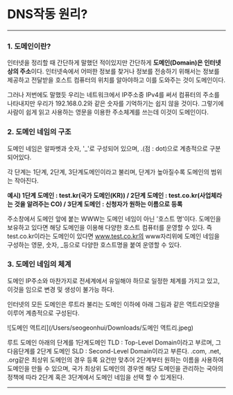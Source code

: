 # DNS작동 원리?

---

### 1. 도메인이란?

인터넷을 정리할 때 간단하게 말했던 적이있지만 간단하게 **도메인(Domain)은 인터넷상의 주소**이다. 인터넷속에서 어떠한 정보를 찾거나 정보를 전송하기 위해서는 정보를 제공하고 전달받을 호스트 컴퓨터의 위치를 알아야하고 이를 도와주는 것이 도메인이다.

그러나 저번에도 말했듯 우리는 네트워크에서 IP주소중 IPv4를 써서 컴퓨터의 주소를 나타내지만 우리가 192.168.0.2와 같은 숫자를 기억하기는 쉽지 않을 것이다. 그렇기에 사람이 쉽게 읽고 사용하는 영문을 이용한 주소체계를 쓰는데 이것이 도메인이다.

### 2. 도메인 네임의 구조

도메인 네임은 알파벳과 숫자, '_'로 구성되어 있으며, .(점 : dot)으로 계층적으로 구분되어있다.

각 단계는 1단계, 2단계, 3단계도메인이라고 불리며, 단계가 높아질수록 도메인의 범위는 작아진다. 

**예시) 1단계 도메인 : test.kr(국가 도메인(KR)) / 2단계 도메인 : test.co.kr(사업체라는 것을 알려주는 CO) / 3단계 도메인 : 신청자가 원하는 이름으로 등록**

주소창에서 도메인 앞에 붙는 WWW는 도메인 네임이 아닌 '호스트 명'이다. 도메인을 보유하고 있다면 해당 도메인을 이용해 다양한 호스트 컴퓨터를 운영할 수 있다. 즉 test.co.kr이라는 도메인이 있다면 www.test.co.kr의 www자리위에 도메인 네임을 구성하는 영문, 숫자, _등으로 다양한 호스트명을 붙여 운영할 수 있다.

### 3. 도메인 네임의 체계

도메인 IP주소와 마찬가지로 전세계에서 유일해야 하므로 일정한 체계를 가지고 있고, 이것을 임으로 변경 및 생성이 불가능 하다.

인터넷의 모든 도메인은 루트라 불리는 도메인 이하에 아래 그림과 같은 역트리모양을 이루어 계층적으로 구성된다.

![도메인 역트리](/Users/seogeonhui/Downloads/도메인 역트리.jpeg)

루트 도메인 아래의 단계를 1단계도메인 TLD : Top-Level Domain이라고 부르며, 그 다음단계를 2단계 도메인 SLD : Second-Level Domain이라고 부른다. .com, .net, .org같은 최상위 도메인의 경우 등록 요건만 맞추어 2단계부터 원하는 이름을 사용하여 도메인을 만들 수 있으며, 국가 최상위 도메인의 경우엔 해당 도메인을 관리하는 국아의 정책에 따라 2단계 혹은 3단계에서 도메인 네임을 선택 할 수 있게된다.

---

